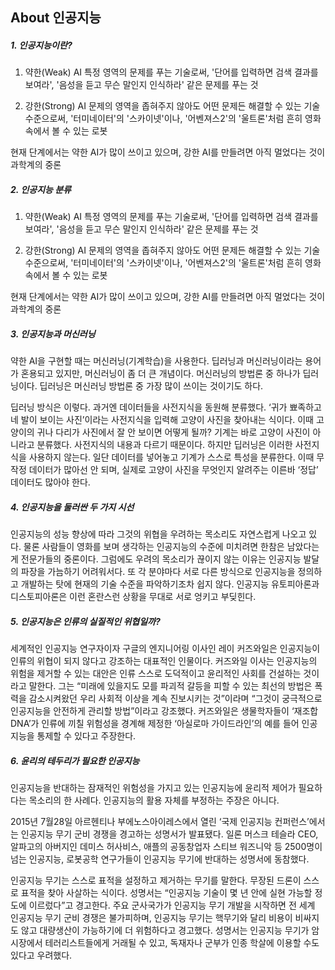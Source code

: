 ## About 인공지능

##### 1. 인공지능이란?
1. 약한(Weak) AI
특정 영역의 문제를 푸는 기술로써, '단어를 입력하면 검색 결과를 보여라', '음성을 듣고 무슨 말인지 인식하라' 같은 문제를 푸는 것

2. 강한(Strong) AI
문제의 영역을 좁혀주지 않아도 어떤 문제든 해결할 수 있는 기술 수준으로써, '터미네이터'의 '스카이넷'이나, '어벤져스2'의 '울트론'처럼 흔히 영화 속에서 볼 수 있는 로봇

현재 단계에서는 약한 AI가 많이 쓰이고 있으며, 강한 AI를 만들려면 아직 멀었다는 것이 과학계의 중론

##### 2. 인공지능 분류
1. 약한(Weak) AI
특정 영역의 문제를 푸는 기술로써, '단어를 입력하면 검색 결과를 보여라', '음성을 듣고 무슨 말인지 인식하라' 같은 문제를 푸는 것

2. 강한(Strong) AI
문제의 영역을 좁혀주지 않아도 어떤 문제든 해결할 수 있는 기술 수준으로써, '터미네이터'의 '스카이넷'이나, '어벤져스2'의 '울트론'처럼 흔히 영화 속에서 볼 수 있는 로봇

현재 단계에서는 약한 AI가 많이 쓰이고 있으며, 강한 AI를 만들려면 아직 멀었다는 것이 과학계의 중론

##### 3. 인공지능과 머신러닝
약한 AI을 구현할 때는 머신러닝(기계학습)을 사용한다. 딥러닝과 머신러닝이라는 용어가 혼용되고 있지만, 머신러닝이 좀 더 큰 개념이다. 머신러닝의 방법론 중 하나가 딥러닝이다. 딥러닝은 머신러닝 방법론 중 가장 많이 쓰이는 것이기도 하다.

딥러닝 방식은 이렇다. 과거엔 데이터들을 사전지식을 동원해 분류했다. ‘귀가 뾰족하고 네 발이 보이는 사진’이라는 사전지식을 입력해 고양이 사진을 찾아내는 식이다. 이때 고양이의 귀나 다리가 사진에서 잘 안 보이면 어떻게 될까? 기계는 바로 고양이 사진이 아니라고 분류했다. 사전지식의 내용과 다르기 때문이다. 하지만 딥러닝은 이러한 사전지식을 사용하지 않는다. 일단 데이터를 넣어놓고 기계가 스스로 특성을 분류한다. 이때 무작정 데이터가 많아선 안 되며, 실제로 고양이 사진을 무엇인지 알려주는 이른바 ‘정답’ 데이터도 많아야 한다.

##### 4. 인공지능을 둘러싼 두 가지 시선
인공지능의 성능 향상에 따라 그것의 위협을 우려하는 목소리도 자연스럽게 나오고 있다. 물론 사람들이 영화를 보며 생각하는 인공지능의 수준에 미치려면 한참은 남았다는 게 전문가들의 중론이다. 그럼에도 우려의 목소리가 끊이지 않는 이유는 인공지능 발달의 파장을 가늠하기 어려워서다. 또 각 분야마다 서로 다른 방식으로 인공지능을 정의하고 개발하는 탓에 현재의 기술 수준을 파악하기조차 쉽지 않다. 인공지능 유토피아론과 디스토피아론은 이런 혼란스런 상황을 무대로 서로 엉키고 부딪힌다.

##### 5. 인공지능은 인류의 실질적인 위협일까?
세계적인 인공지능 연구자이자 구글의 엔지니어링 이사인 레이 커즈와일은 인공지능이 인류의 위협이 되지 않다고 강조하는 대표적인 인물이다. 커즈와일 이사는 인공지능의 위험을 제거할 수 있는 대안은 인류 스스로 도덕적이고 윤리적인 사회를 건설하는 것이라고 말한다. 그는 “미래에 있을지도 모를 파괴적 갈등을 피할 수 있는 최선의 방법은 폭력을 감소시켜왔던 우리 사회적 이상을 계속 진보시키는 것”이라며 “그것이 궁극적으로 인공지능을 안전하게 관리할 방법”이라고 강조했다. 커즈와일은 생물학자들이 ‘재조합 DNA’가 인류에 끼칠 위험성을 경계해 제정한 ‘아실로마 가이드라인’의 예를 들어 인공지능을 통제할 수 있다고 주장한다.

##### 6. 윤리의 테두리가 필요한 인공지능
인공지능을 반대하는 잠재적인 위험성을 가지고 있는 인공지능에 윤리적 제어가 필요하다는 목소리의 한 사례다. 인공지능의 활용 자체를 부정하는 주장은 아니다.

2015년 7월28일 아르헨티나 부에노스아이레스에서 열린 ‘국제 인공지능 컨퍼런스’에서는 인공지능 무기 군비 경쟁을 경고하는 성명서가 발표됐다. 일론 머스크 테슬라 CEO, 알파고의 아버지인 데미스 허사비스, 애플의 공동창업자 스티브 워즈니악 등 2500명이 넘는 인공지능, 로봇공학 연구가들이 인공지능 무기에 반대하는 성명서에 동참했다.

인공지능 무기는 스스로 표적을 설정하고 제거하는 무기를 말한다. 무장된 드론이 스스로 표적을 찾아 사살하는 식이다. 성명서는 “인공지능 기술이 몇 년 안에 실현 가능할 정도에 이르렀다”고 경고한다. 주요 군사국가가 인공지능 무기 개발을 시작하면 전 세계 인공지능 무기 군비 경쟁은 불가피하며, 인공지능 무기는 핵무기와 달리 비용이 비싸지도 않고 대량생산이 가능하기에 더 위험하다고 경고했다. 성명서는 인공지능 무기가 암시장에서 테러리스트들에게 거래될 수 있고, 독재자나 군부가 인종 학살에 이용할 수도 있다고 우려했다.




